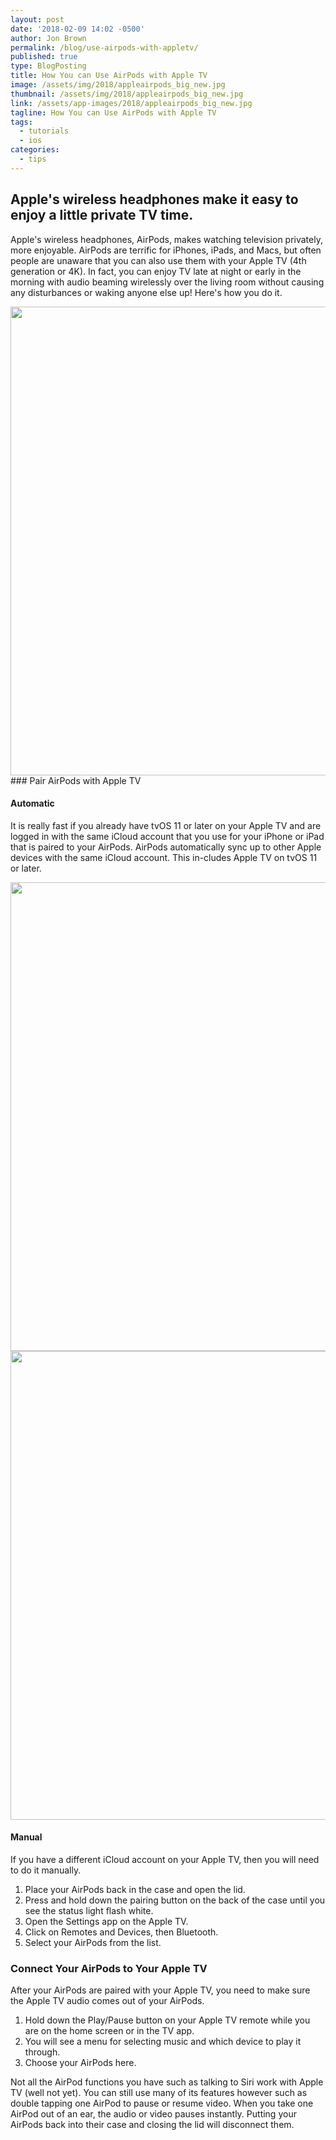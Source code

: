 ```yaml
---
layout: post
date: '2018-02-09 14:02 -0500'
author: Jon Brown
permalink: /blog/use-airpods-with-appletv/
published: true
type: BlogPosting
title: How You can Use AirPods with Apple TV
image: /assets/img/2018/appleairpods_big_new.jpg
thumbnail: /assets/img/2018/appleairpods_big_new.jpg
link: /assets/app-images/2018/appleairpods_big_new.jpg
tagline: How You can Use AirPods with Apple TV
tags:
  - tutorials
  - ios
categories:
  - tips
---
```

## Apple's wireless headphones make it easy to enjoy a little private TV time.

Apple's wireless headphones, AirPods, makes watching television privately, more enjoyable.
AirPods are terrific for iPhones, iPads, and Macs, but often people are unaware that you can also use them with your Apple TV (4th generation or 4K). In fact, you can enjoy TV late at night or early in the morning with audio beaming wirelessly over the living room without causing any disturbances or waking anyone else up! Here's how you do it.

<img src="{{ site.site_cdn }}/assets/img/blog/2018/airpodtv/airpod_tv_1.jpg" class="img-fluid rounded m-2" width="750">
### Pair AirPods with Apple TV

#### Automatic
It is really fast if you already have tvOS 11 or later on your Apple TV and are logged in with the same iCloud account that you use for your iPhone or iPad that is paired to your AirPods. AirPods automatically sync up to other Apple devices with the same iCloud account. This in-cludes Apple TV on tvOS 11 or later. 

<img src="{{ site.site_cdn }}/assets/img/blog/2018/airpodtv/airpod_tv_2.png" class="img-fluid rounded m-2" width="750">

<img src="{{ site.site_cdn }}/assets/img/blog/2018/airpodtv/airpod_tv_3.png" class="img-fluid rounded m-2" width="750">

#### Manual
If you have a different iCloud account on your Apple TV, then you will need to do it manually. 

1.	Place your AirPods back in the case and open the lid. 
2.	Press and hold down the pairing button on the back of the case until you see the status light flash white.
3.	Open the Settings app on the Apple TV.
4.	Click on Remotes and Devices, then Bluetooth.
5.	Select your AirPods from the list.


### Connect Your AirPods to Your Apple TV

After your AirPods are paired with your Apple TV, you need to make sure the Apple TV audio comes out of your AirPods.

1.	Hold down the Play/Pause button on your Apple TV remote while you are on the home screen or in the TV app. 
2.	You will see a menu for selecting music and which device to play it through. 
3.	Choose your AirPods here.

Not all the AirPod functions you have such as talking to Siri work with Apple TV (well not yet). You can still use many of its features however such as double tapping one AirPod to pause or resume video. When you take one AirPod out of an ear, the audio or video pauses instantly. Putting your AirPods back into their case and closing the lid will disconnect them.
